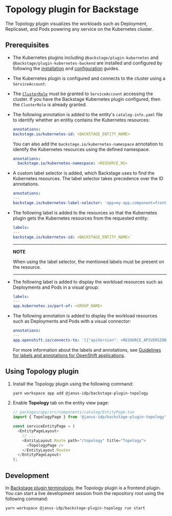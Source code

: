 # Topology plugin for Backstage

The Topology plugin visualizes the workloads such as Deployment, Replicaset, and Pods powering any service on the Kubernetes cluster.

## Prerequisites

- The Kubernetes plugins including `@backstage/plugin-kubernetes` and `@backstage/plugin-kubernetes-backend` are installed and configured by following the [installation](https://backstage.io/docs/features/kubernetes/installation) and [configuration](https://backstage.io/docs/features/kubernetes/configuration) guides.
- The Kubernetes plugin is configured and connects to the cluster using a `ServiceAccount`.
- The [`ClusterRole`](https://backstage.io/docs/features/kubernetes/configuration#role-based-access-control) must be granted to `ServiceAccount` accessing the cluster. If you have the Backstage Kubernetes plugin configured, then the `ClusterRole` is already granted.
- The following annotation is added to the entity's `catalog-info.yaml` file to identify whether an entitiy contains the Kubernetes resources:
  ```yaml
  annotations:
  backstage.io/kubernetes-id: <BACKSTAGE_ENTITY_NAME>
  ```
  You can also add the `backstage.io/kubernetes-namespace` annotation to identify the Kubernetes resources using the defined namespace.
  ```yaml
  annotations:
    backstage.io/kubernetes-namespace: <RESOURCE_NS>
  ```
- A custom label selector is added, which Backstage uses to find the Kubernetes resources. The label selector takes precedence over the ID annotations.

  ```yaml
  annotations:
  ---
  backstage.io/kubernetes-label-selector: 'app=my-app,component=front-end'
  ```

- The following label is added to the resources so that the Kubernetes plugin gets the Kubernetes resources from the requested entity:

  ```yaml
  labels:
  ---
  backstage.io/kubernetes-id: <BACKSTAGE_ENTITY_NAME>`
  ```

  ***

  **NOTE**

  When using the label selector, the mentioned labels must be present on the resource.

  ***

- The following label is added to display the workload resources such as Deployments and Pods in a visual group:
  ```yaml
  labels:
  ---
  app.kubernetes.io/part-of: <GROUP_NAME>
  ```
- The following annotation is added to display the workload resources such as Deployments and Pods with a visual connector:
  ```yaml
  annotations:
  ---
  app.openshift.io/connects-to: '[{"apiVersion": <RESOURCE_APIVERSION>,"kind": <RESOURCE_KIND>,"name": <RESOURCE_NAME>}]'
  ```
  For more information about the labels and annotations, see [Guidelines for labels and annotations for OpenShift applications](https://github.com/redhat-developer/app-labels/blob/master/labels-annotation-for-openshift.adoc).

## Using Topology plugin

1. Install the Topology plugin using the following command:

   ```bash
   yarn workspace app add @janus-idp/backstage-plugin-topology
   ```

2. Enable **Topology** tab on the entity view page:

   ```ts
   // packages/app/src/components/catalog/EntityPage.tsx
   import { TopologyPage } from '@janus-idp/backstage-plugin-topology';

   const serviceEntityPage = (
     <EntityPageLayout>
       // ...
       <EntityLayout.Route path="/topology" title="Topology">
         <TopologyPage />
       </EntityLayout.Route>
     </EntityPageLayout>
   );
   ```

## Development

In [Backstage plugin terminology](https://backstage.io/docs/local-dev/cli-build-system#package-roles), the Topology plugin is a frontend plugin. You can start a live development session from the repository root using the following command:

```
yarn workspace @janus-idp/backstage-plugin-topology run start
```
